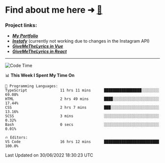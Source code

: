 # Find about me here ➜ [🧑](https://pauabella.dev)

### Project links:
- ***[My Portfolio](https://pauabella.dev)***
- ***[Instafy](https://instafy.me)*** (currently not working due to changes in the Instagram API)
- ***[GiveMeTheLyrics in Vue](https://lyrics.pauabella.dev)***
- ***[GiveMeTheLyrics in React](https://pauabella.dev/GiveMeTheLyrics)***

---
<!--START_SECTION:waka-->
![Code Time](http://img.shields.io/badge/Code%20Time-1%2C220%20hrs%2035%20mins-blue)

📊 **This Week I Spent My Time On** 

```text
💬 Programming Languages: 
TypeScript               11 hrs 11 mins      █████████████████░░░░░░░░   69.08% 
HTML                     2 hrs 49 mins       ████░░░░░░░░░░░░░░░░░░░░░   17.44% 
CSS                      2 hrs 7 mins        ███░░░░░░░░░░░░░░░░░░░░░░   13.16% 
SCSS                     3 mins              ░░░░░░░░░░░░░░░░░░░░░░░░░   0.32% 
Bash                     0 secs              ░░░░░░░░░░░░░░░░░░░░░░░░░   0.01%

🔥 Editors: 
VS Code                  16 hrs 12 mins      █████████████████████████   100.0%

```


 Last Updated on 30/06/2022 18:30:23 UTC
<!--END_SECTION:waka-->

